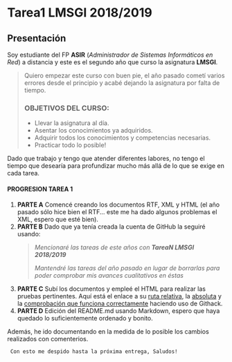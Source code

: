 # Tarea1 LMSGI 2018/2019

## Presentación

Soy estudiante del FP **ASIR** (_Administrador de Sistemas Informáticos en Red_) a distancia y este es el segundo año que curso la asignatura **LMSGI**.

> Quiero empezar este curso con buen pie, el año pasado cometí varios errores desde el principio y acabé dejando la asignatura por falta de tiempo. 
>
> ### OBJETIVOS DEL CURSO:
>
> - Llevar la asignatura al día.
> - Asentar los conocimientos ya adquiridos.
> - Adquirir todos los conocimientos y competencias necesarias.
> - Practicar todo lo posible!

Dado que trabajo y tengo que atender diferentes labores, no tengo el tiempo que desearía para profundizar mucho más allá de lo que se exige en cada tarea.

#### PROGRESION TAREA 1

1. **PARTE A** Comencé creando los documentos RTF, XML y HTML (el año pasado sólo hice bien el RTF... este me ha dado algunos problemas el XML, espero que esté bien).
2. **PARTE B** Dado que ya tenía creada la cuenta de GitHub la seguiré usando:
   > _Mencionaré las tareas de este años con **TareaN LMSGI 2018/2019**_
   >
   > _Mantendré las tareas del año pasado en lugar de borrarlas para poder comprobar mis avances cualitativos en éstas_
3. **PARTE C** Subí los documentos y empleé el HTML para realizar las pruebas pertinentes. Aquí está el enlace a su [ruta relativa](/HTML.html/), la [absoluta](https://github.com/Rocachondo/Tarea1/blob/master/HTML.html) y la [comprobación que funciona correctamente](https://raw.githack.com/Rocachondo/Tarea1/master/HTML.html) haciendo uso de Githack.
4. **PARTE D** Edición del README.md usando Markdown, espero que haya quedado lo suficientemente ordenado y bonito.


Además, he ido documentando en la medida de lo posible los cambios realizados con comenterios.

     Con esto me despido hasta la próxima entrega, Saludos!
